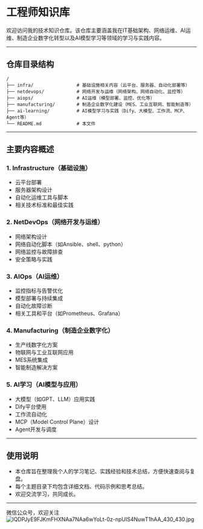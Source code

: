 # 工程师知识库

欢迎访问我的技术知识仓库。该仓库主要涵盖我在IT基础架构、网络运维、AI运维、制造企业数字化转型以及AI模型学习等领域的学习与实践内容。

---

## 仓库目录结构

```
/
├── infra/                # 基础设施相关内容（云平台、服务器、自动化部署等）
├── netdevops/            # 网络开发与运维（网络架构、网络自动化、监控等）
├── aiops/                # AI运维（模型部署、监控、优化等）
├── manufacturing/        # 制造企业数字化建设（MES、工业互联网、智能制造等）
├── ai-learning/          # AI模型学习与实践（Dify、大模型、工作流、MCP、Agent等）
└── README.md             # 本文件
```

---

## 主要内容概述

### 1. Infrastructure（基础设施）

* 云平台部署
* 服务器架构设计
* 自动化运维工具与脚本
* 相关技术标准和最佳实践

### 2. NetDevOps（网络开发与运维）

* 网络架构设计
* 网络自动化脚本（如Ansible、shell、python）
* 网络监控与故障排查
* 安全策略与实践

### 3. AIOps（AI运维）

* 监控指标与告警优化
* 模型部署与持续集成
* 自动化故障诊断
* 相关工具和平台（如Prometheus、Grafana）

### 4. Manufacturing（制造企业数字化）

* 生产线数字化方案
* 物联网与工业互联网应用
* MES系统集成
* 智能制造解决方案

### 5. AI学习（AI模型与应用）

* 大模型（如GPT、LLM）应用实践
* Dify平台使用
* 工作流自动化
* MCP（Model Control Plane）设计
* Agent开发与调度

---

## 使用说明

* 本仓库旨在整理我个人的学习笔记、实践经验和技术总结，方便快速查阅与复盘。
* 每个主题目录下均包含详细文档、代码示例和思考总结。
* 欢迎交流学习，共同成长。

---

微信公众号，欢迎关注![lQDPJyE9FJKmFHXNAa7NAa6wYoLt-0z-npUIS4NuwT1hAA_430_430.jpg](https://cdn.jsdelivr.net/gh/Jaycelu/note-gen-image-sync@main/6bedfaf4-19e3-4ad4-a766-470ec4291b10.jpeg)
